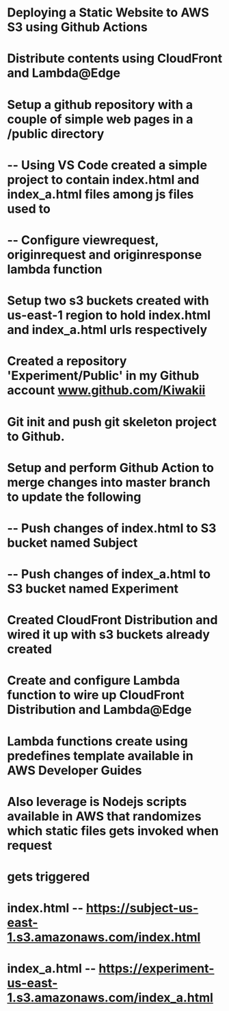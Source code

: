 # Deploying a Static Website to AWS S3 using Github Actions 
# Distribute contents using CloudFront and Lambda@Edge 


# Setup a github repository with a couple of simple web pages in a /public directory
  # -- Using VS Code created a simple project to contain index.html and index_a.html files among js files used to
  # -- Configure viewrequest, originrequest and originresponse lambda function   

# Setup two s3 buckets created with us-east-1 region to hold index.html and index_a.html urls respectively 

# Created a repository 'Experiment/Public' in my Github account www.github.com/Kiwakii

# Git init and push git skeleton project to Github.

# Setup and perform Github Action to merge changes into master branch to update the following
  # -- Push changes of index.html to S3 bucket named Subject
  # -- Push changes of index_a.html to S3 bucket named Experiment

# Created CloudFront Distribution and wired it up with s3 buckets already created 

# Create and configure Lambda function to wire up CloudFront Distribution and Lambda@Edge

# Lambda functions create using predefines template available in AWS Developer Guides

# Also leverage is Nodejs scripts available in AWS that randomizes which static files gets invoked when request 
 # gets triggered

#  index.html -- https://subject-us-east-1.s3.amazonaws.com/index.html
#  index_a.html -- https://experiment-us-east-1.s3.amazonaws.com/index_a.html
